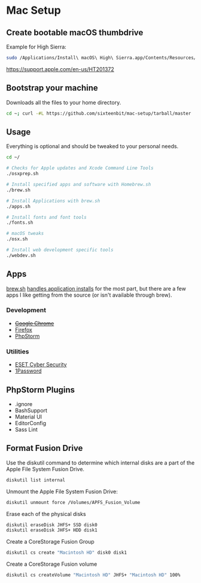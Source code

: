 # Mac Setup

## Create bootable macOS thumbdrive

Example for High Sierra:

```bash
sudo /Applications/Install\ macOS\ High\ Sierra.app/Contents/Resources/createinstallmedia --volume /Volumes/MyVolume
```

https://support.apple.com/en-us/HT201372

## Bootstrap your machine

Downloads all the files to your home directory.

```bash
cd ~; curl -#L https://github.com/sixteenbit/mac-setup/tarball/master | tar -xzv --strip-components 1 --exclude={README.md,bootstrap.sh}
```

## Usage

Everything is optional and should be tweaked to your personal needs.

```bash
cd ~/

# Checks for Apple updates and Xcode Command Line Tools
./osxprep.sh

# Install specified apps and software with Homebrew.sh
./brew.sh

# Install Applications with brew.sh
./apps.sh

# Install fonts and font tools
./fonts.sh

# macOS tweaks
./osx.sh

# Install web development specific tools
./webdev.sh
```

## Apps

[brew.sh](https://brew.sh/) [handles application installs](https://github.com/sixteenbit/mac-setup/blob/master/apps.sh) for the most part, but there are a few apps I like getting from the source (or isn't available through brew).

### Development

* ~~[Google Chrome](https://www.google.com/chrome/browser/desktop/index.html)~~
* [Firefox](https://www.mozilla.org/en-US/firefox/new/)
* [PhpStorm](https://www.jetbrains.com/phpstorm/download/#section=mac)

### Utilities

* [ESET Cyber Security](https://download.eset.com/com/eset/apps/home/eav/mac/latest/eset_cybersecurity_en_.dmg)
* [1Password](https://1password.com/downloads/)

## PhpStorm Plugins

* .ignore
* BashSupport
* Material UI
* EditorConfig
* Sass Lint

## Format Fusion Drive

Use the diskutil command to determine which internal disks are a part of the Apple File System Fusion Drive.

```bash
diskutil list internal
```

Unmount the Apple File System Fusion Drive:

```bash
diskutil unmount force /Volumes/APFS_Fusion_Volume
```
Erase each of the physical disks

```bash
diskutil eraseDisk JHFS+ SSD disk0
diskutil eraseDisk JHFS+ HDD disk1
```

Create a CoreStorage Fusion Group

```bash
diskutil cs create "Macintosh HD" disk0 disk1
```

Create a CoreStorage Fusion volume

```bash
diskutil cs createVolume "Macintosh HD" JHFS+ "Macintosh HD" 100%
```
